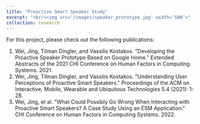 ```yaml
---
title: "Proactive Smart Speaker Study"
excerpt: "<br/><img src='/images/speaker_prototype.jpg' width='500'>"
collection: research
---
```

For this project, please check out the following publications:
1. Wei, Jing, Tilman Dingler, and Vassilis Kostakos. "Developing the Proactive Speaker Prototype Based on Google Home." Extended Abstracts of the 2021 CHI Conference on Human Factors in Computing Systems. 2021.
2. Wei, Jing, Tilman Dingler, and Vassilis Kostakos. "Understanding User Perceptions of Proactive Smart Speakers." Proceedings of the ACM on Interactive, Mobile, Wearable and Ubiquitous Technologies 5.4 (2021): 1-28.
3. Wei, Jing, et al. "What Could Possibly Go Wrong When Interacting with Proactive Smart Speakers? A Case Study Using an ESM Application." CHI Conference on Human Factors in Computing Systems. 2022.
